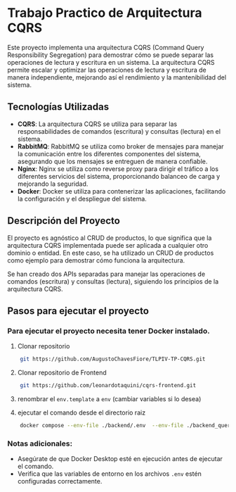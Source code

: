 # Trabajo Practico de Arquitectura CQRS

Este proyecto implementa una arquitectura CQRS (Command Query Responsibility Segregation) para demostrar cómo se puede separar las operaciones de lectura y escritura en un sistema. La arquitectura CQRS permite escalar y optimizar las operaciones de lectura y escritura de manera independiente, mejorando así el rendimiento y la mantenibilidad del sistema.

## Tecnologías Utilizadas

- **CQRS**: La arquitectura CQRS se utiliza para separar las responsabilidades de comandos (escritura) y consultas (lectura) en el sistema.
- **RabbitMQ**: RabbitMQ se utiliza como broker de mensajes para manejar la comunicación entre los diferentes componentes del sistema, asegurando que los mensajes se entreguen de manera confiable.
- **Nginx**: Nginx se utiliza como reverse proxy para dirigir el tráfico a los diferentes servicios del sistema, proporcionando balanceo de carga y mejorando la seguridad.
- **Docker**: Docker se utiliza para contenerizar las aplicaciones, facilitando la configuración y el despliegue del sistema.

## Descripción del Proyecto

El proyecto es agnóstico al CRUD de productos, lo que significa que la arquitectura CQRS implementada puede ser aplicada a cualquier otro dominio o entidad. En este caso, se ha utilizado un CRUD de productos como ejemplo para demostrar cómo funciona la arquitectura.

Se han creado dos APIs separadas para manejar las operaciones de comandos (escritura) y consultas (lectura), siguiendo los principios de la arquitectura CQRS.

## Pasos para ejecutar el proyecto

### Para ejecutar el proyecto necesita tener Docker instalado.

1. Clonar repositorio

```bash
    git https://github.com/AugustoChavesFiore/TLPIV-TP-CQRS.git
```
2. Clonar repositorio de Frontend

```bash
    git https://github.com/leonardotaquini/cqrs-frontend.git
```

3. renombrar el `env.template` a `env` (cambiar variables si lo desea)

4. ejecutar el comando desde el directorio raiz

```bash
    docker compose --env-file ./backend/.env  --env-file ./backend_querys/.env  --env-file ./cqrs-frontend/.env up --build -d
```

### Notas adicionales:

- Asegúrate de que Docker Desktop esté en ejecución antes de ejecutar el comando.
- Verifica que las variables de entorno en los archivos `.env` estén configuradas correctamente.

